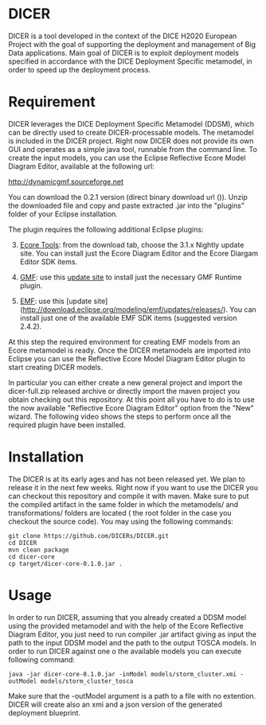 # DICER

DICER is a tool developed in the context of the DICE H2020 European Project with the goal of supporting the deployment and management of Big Data applications. 
Main goal of DICER is to exploit deployment models specified in accordance with the DICE Deployment Specific metamodel, in order to speed up the deployment process.

# Requirement

DICER leverages the DICE Deployment Specific Metamodel (DDSM), which can be directly used to create DICER-processable models. The metamodel is included in the DICER project. Right now DICER does not provide its own GUI and operates as a simple java tool, runnable from the command line. To create the input models, you can use the Eclipse Reflective Ecore Model Diagram Editor, available at the following url:

http://dynamicgmf.sourceforge.net

You can download the 0.2.1 version (direct binary download url ()). Unzip the downloaded file and copy and paste extracted .jar into the "plugins" folder of your Eclipse installation.

The plugin requires the following additional Eclipse plugins:

3. [Ecore Tools](http://www.eclipse.org/ecoretools/): from the download tab, choose the 3.1.x Nightly update site. You can install just the Ecore Diagram Editor and the Ecore Diargam Editor SDK items. 

1. [GMF](http://www.eclipse.org/modeling/gmp/): use this [update site](http://download.eclipse.org/modeling/gmp/gmf-runtime/updates/releases/) to install just the necessary GMF Runtime plugin.

2. [EMF](https://eclipse.org/modeling/emf/): use this [update site] (http://download.eclipse.org/modeling/emf/updates/releases/). You can install just one of the available EMF SDK items (suggested version 2.4.2).

At this step the required environment for creating EMF models from an Ecore metamodel is ready.
Once the DICER metamodels are imported into Eclipse you can use the Reflective Ecore Model Diagram Editor plugin to start creating DICER models.

In particular you can either create a new general project and import the dicer-full.zip released archive or directly import the maven project you obtain checking out this repository. At this point all you have to do is to use the now available "Reflective Ecore Diagram Editor" option from the "New" wizard. The following video shows the steps to perform once all the required plugin have been installed.

# Installation

The DICER is at its early ages and has not been released yet. We plan to release it in the next few weeks. Right now if you want to use the DICER you can checkout this repository and compile it with maven.
Make sure to put the compiled artifact in the same folder in which the metamodels/ and transformations/ folders are located ( the root folder in the case you checkout the source code). You may using the following commands:

    git clone https://github.com/DICERs/DICER.git
    cd DICER
    mvn clean package
    cd dicer-core
    cp target/dicer-core-0.1.0.jar .

# Usage

In order to run DICER, assuming that you already created a DDSM model using the provided metamodel and with the help of the Ecore Reflective Diagram Editor, you just need to run compiler .jar artifact giving as input the path to the input DDSM model and the path to the output TOSCA models. In order to run DICER against one o the available models you can execute following command:

    java -jar dicer-core-0.1.0.jar -inModel models/storm_cluster.xmi -outModel models/storm_cluster_tosca

Make sure that the -outModel argument is a path to a file with no extention. DICER will create also an xmi and a json version of the generated deployment blueprint.
